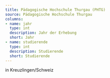 ```yaml
---
title: Pädagogische Hochschule Thurgau (PHTG)
source: Pädagogische Hochschule Thurgau
columns:
- name: jahr
  type: int
  description: Jahr der Erhebung
  short: Jahr
- name: studierende
  type: int
  description: Studierende
  short: Studierende
---
```

in Kreuzlingen/Schweiz
